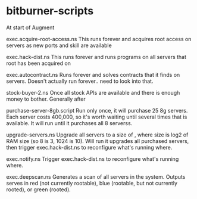 # bitburner-scripts

At start of Augment

exec.acquire-root-access.ns
This runs forever and acquires root access on servers as new ports and skill are available

exec.hack-dist.ns
This runs forever and runs programs on all servers that root has been acquired on

exec.autocontract.ns
Runs forever and solves contracts that it finds on servers.
Doesn't actually run forever.. need to look into that.

stock-buyer-2.ns
Once all stock APIs are available and there is enough money to bother. Generally after

purchase-server-8gb.script
Run only once, it will purchase 25 8g servers. Each server costs 400,000, so it's worth waiting until
several times that is available. It will run until it purchases all 8 serverss.

upgrade-servers.ns <size>
Upgrade all servers to a size of <size>, where size is log2 of RAM size (so 8 is 3, 1024 is 10). Will run
it upgrades all purchased servers, then trigger exec.hack-dist.ns to reconfigure what's running where.

exec.notify.ns
Trigger exec.hack-dist.ns to reconfigure what's running where.

exec.deepscan.ns
Generates a scan of all servers in the system. Outputs serves in red (not currently rootable),
blue (rootable, but not currently rooted), or green (rooted).

